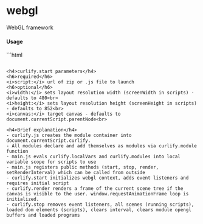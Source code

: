 # webgl
WebGL framework

<h4>Usage</h4>
```html
<html> 
  <body>
    <canvas style="width: 480;height: 200">
      <script onload="this.curlify.start({script:'http://api.curlify.com/units/ads/1773/assets/dev.zip',renderInterval:1000/60})" type="text/javascript" src="http://curlify.io/dev/curlify.min.js"></script>
    </canvas>
  </body>
</html> 
  
```

<h4>curlify.start parameters</h4>
<h6>required</h6>
<i>script:</i> url of zip or .js file to launch
<h6>optional</h6>
<i>width:</i> sets layout resolution width (screenWidth in scripts) - defaults to 480<br>
<i>height:</i> sets layout resolution height (screenHeight in scripts) - defaults to 852<br>
<i>canvas:</i> target canvas - defaults to document.currentScript.parentNode<br>

<h4>Brief explanation</h4>
- curlify.js creates the module container into document.currentScript.curlify.
- All modules declare and add themselves as modules via curlify.module function
- main.js evals curlify.localVars and curlify.modules into local variable scope for scripts to use
- main.js registers public methods (start, stop, render, setRenderInterval) which can be called from outside
- curlify.start initializes webgl context, adds event listeners and requires initial script
- curlify.render renders a frame of the current scene tree if the canvas is visible to the user. window.requestAnimationFrame loop is initialized.
- curlify.stop removes event listeners, all scenes (running scripts), loaded dom elements (scripts), clears interval, clears module opengl buffers and loaded programs
